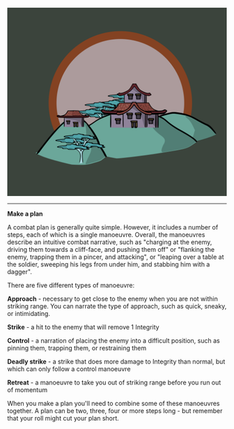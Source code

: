 

![Town|40](/content/media/rpg/townred.png)

---

**Make a plan**

A combat plan is generally quite simple.  However, it includes a number of steps, each of which is a single manoeuvre.  Overall, the manoeuvres describe an intuitive combat narrative, such as "charging at the enemy, driving them towards a cliff-face, and pushing them off" or "flanking the enemy, trapping them in a pincer, and attacking", or "leaping over a table at the soldier, sweeping his legs from under him, and stabbing him with a dagger".

There are five different types of manoeuvre:

**Approach** - necessary to get close to the enemy when you are not within striking range.  You can narrate the type of approach, such as quick, sneaky, or intimidating.

**Strike** - a hit to the enemy that will remove 1 Integrity

**Control** - a narration of placing the enemy into a difficult position, such as pinning them, trapping them, or restraining them

**Deadly strike** - a strike that does more damage to Integrity than normal, but which can only follow a control manoeuvre

**Retreat** - a manoeuvre to take you out of striking range before you run out of momentum

When you make a plan you'll need to combine some of these manoeuvres together.  A plan can be two, three, four or more steps long - but remember that your roll might cut your plan short.
